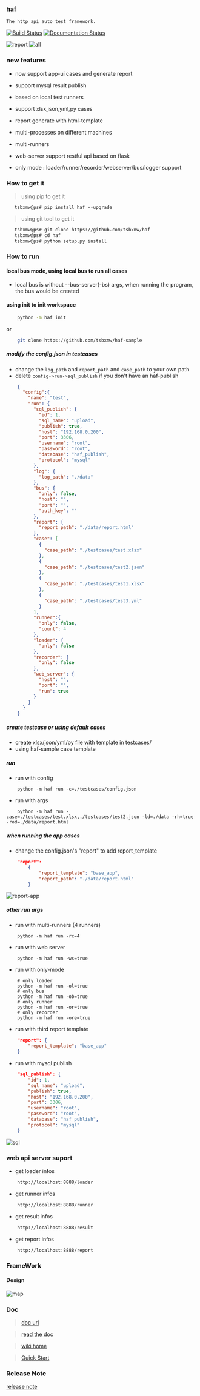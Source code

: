 ### haf    
    
    The http api auto test framework. 
    
[![Build Status](https://travis-ci.org/tsbxmw/haf.svg?branch=master)](https://travis-ci.org/tsbxmw/haf)
[![Documentation Status](https://readthedocs.org/projects/haf/badge/?version=latest)](https://haf.readthedocs.io/en/latest/?badge=latest)
                

![report](https://raw.githubusercontent.com/tsbxmw/haf/master/docs/show/report.gif)
![all](https://raw.githubusercontent.com/tsbxmw/haf/master/docs/show/all.gif)


### new features

- now support app-ui cases and generate report

- support mysql result publish

- based on local test runners

- support xlsx,json,yml,py cases

- report generate with html-template

- multi-processes on different machines

- multi-runners

- web-server support restful api based on flask

- only mode : loader/runner/recorder/webserver/bus/logger support


### How to get it

> using pip to get it

```shell
   tsbxmw@ps# pip install haf --upgrade
```

> using git tool to get it

```bash
   tsbxmw@ps# git clone https://github.com/tsbxmw/haf
   tsbxmw@ps# cd haf
   tsbxmw@ps# python setup.py install
```


### How to run

#### local bus mode, using local bus to run all cases

- local bus is without --bus-server(-bs) args, when running the program, the bus would be created

#### using init to init workspace

```bash
    python -m haf init
```

or 

```bash
    git clone https://github.com/tsbxmw/haf-sample
```


##### modify the config.json in testcases

- change the `log_path` and `report_path` and `case_path` to your own path
- delete `config->run->sql_publish` if you don't have an haf-publish

```json
    {
      "config":{
        "name": "test",
        "run": {
          "sql_publish": {
            "id": 1,
            "sql_name": "upload",
            "publish": true,
            "host": "192.168.0.200",
            "port": 3306,
            "username": "root",
            "password": "root",
            "database": "haf_publish",
            "protocol": "mysql"
          },
          "log": {
            "log_path": "./data"
          },
          "bus": {
            "only": false,
            "host": "",
            "port": "",
            "auth_key": ""
          },
          "report": {
            "report_path": "./data/report.html"
          },
          "case": [
            {
              "case_path": "./testcases/test.xlsx"
            },
            {
              "case_path": "./testcases/test2.json"
            },
            {
              "case_path": "./testcases/test1.xlsx"
            },
            {
              "case_path": "./testcases/test3.yml"
            }
          ],
          "runner":{
            "only": false,
            "count": 4
          },
          "loader": {
            "only": false
          },
          "recorder": {
            "only": false
          },
          "web_server": {
            "host": "",
            "port": "",
            "run": true
          }
        }
      }
    }
```

##### create testcase or using default cases

- create xlsx/json/yml/py file with template in testcases/
- using haf-sample case template

##### run

- run with config

```shell
    python -m haf run -c=./testcases/config.json
```

- run with args

```shell
    python -m haf run -case=./testcases/test.xlsx,./testcases/test2.json -ld=./data -rh=true -rod=./data/report.html
```

##### when running the app cases

- change the config.json's "report" to add report_template

```json
    "report": 
        {
            "report_template": "base_app",
            "report_path": "./data/report.html"
        }
```

![report-app](https://raw.githubusercontent.com/tsbxmw/haf/master/docs/show/report-app.gif)


##### other run args

- run with multi-runners (4 runners)

```shell
    python -m haf run -rc=4
```

- run with web server 

```shell
    python -m haf run -ws=true
```

- run with only-mode

```shell
    # only loader
    python -m haf run -ol=true
    # only bus
    python -m haf run -ob=true
    # only runner
    python -m haf run -or=true
    # only recorder
    python -m haf run -ore=true
```

- run with third report template

```json
    "report": {
        "report_template": "base_app"
    }
```

- run with mysql publish

```json
    "sql_publish": {
        "id": 1,
        "sql_name": "upload",
        "publish": true,
        "host": "192.168.0.200",
        "port": 3306,
        "username": "root",
        "password": "root",
        "database": "haf_publish",
        "protocol": "mysql"
    }
```

![sql](https://raw.githubusercontent.com/tsbxmw/haf/master/docs/png/haf-publish.png)


### web api server suport

- get loader infos

```bash
    http://localhost:8888/loader
```

- get runner infos

```bash
    http://localhost:8888/runner
```

- get result infos

```bash
    http://localhost:8888/result
```

- get report infos

```bash
    http://localhost:8888/report
```

### FrameWork 

#### Design

![map](https://raw.githubusercontent.com/tsbxmw/haf/master/docs/png/HAF-2.0.0.png)

### Doc

> [doc url](https://github.com/tsbxmw/haf/blob/master/docs/design.md)

> [read the doc](https://haf-doc.readthedocs.io/en/dev-2.2.0/)

> [wiki home](https://github.com/tsbxmw/haf/wiki)

> [Quick Start](https://github.com/tsbxmw/haf/wiki/Quick-Start)

### Release Note

[release note](https://github.com/tsbxmw/haf/blob/master/docs/releasenote.md)